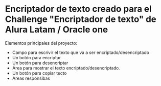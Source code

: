 <h1> Encriptador de texto creado para el Challenge "Encriptador de texto" de Alura Latam / Oracle one </h1>

Elementos principales del proyecto:

- Campo para escrivir el texto que va a ser encriptado/desencriptado
- Un botón para encriptar
- Un botón para desencriptar
- Área para mostrar el texto encriptado/desencriptado.
- Un botón para copiar tecto
- Areas responsibas 


